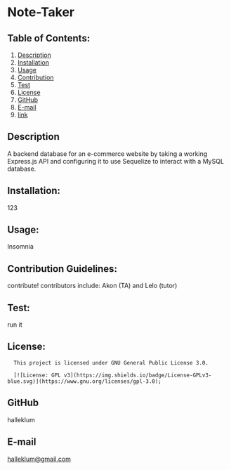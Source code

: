 # Note-Taker
  
## Table of Contents:
1. [Description](#description) 
2. [Installation](#Installation)
3. [Usage](#Usage)  
4. [Contribution](#Contribution)
5. [Test](#Test)
6. [License](#License)
7. [GitHub](#GitHub)
8. [E-mail](#E-mail)
9. [link](#link)

## Description
A backend database for an e-commerce website by taking a working Express.js API and configuring it to use Sequelize to interact with a MySQL database.
  
## Installation:
123
  
## Usage:
Insomnia
  
## Contribution Guidelines:
contribute!
contributors include: Akon (TA) and Lelo (tutor)
  
## Test:
run it
  
## License:
      
      This project is licensed under GNU General Public License 3.0.
      
      [![License: GPL v3](https://img.shields.io/badge/License-GPLv3-blue.svg)](https://www.gnu.org/licenses/gpl-3.0);
      
  
## GitHub
halleklum
    
## E-mail
halleklum@gmail.com
